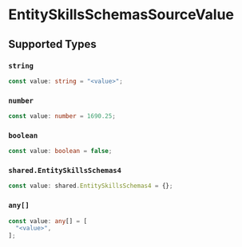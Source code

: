 # EntitySkillsSchemasSourceValue


## Supported Types

### `string`

```typescript
const value: string = "<value>";
```

### `number`

```typescript
const value: number = 1690.25;
```

### `boolean`

```typescript
const value: boolean = false;
```

### `shared.EntitySkillsSchemas4`

```typescript
const value: shared.EntitySkillsSchemas4 = {};
```

### `any[]`

```typescript
const value: any[] = [
  "<value>",
];
```


